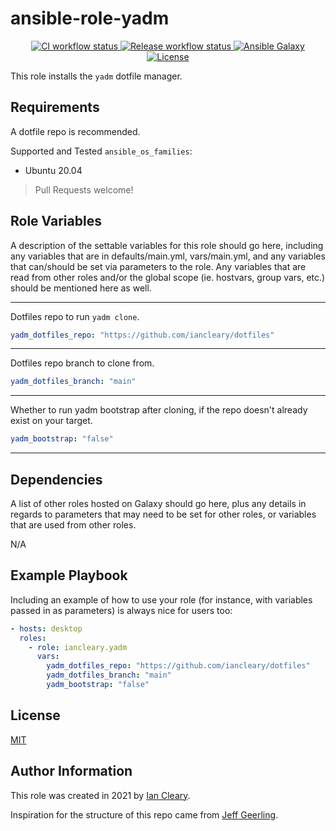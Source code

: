 ansible-role-yadm
=========

<p align="center">

<a href="https://github.com/iancleary/ansible-role-yadm/actions?query=workflow%3Aci" target="_blank">
    <img src="https://github.com/iancleary/ansible-role-yadm/workflows/CI/badge.svg" alt="CI workflow status">
</a>

<a href="https://github.com/iancleary/ansible-role-yadm/actions?query=workflow%3Arelease" target="_blank">
    <img src="https://github.com/iancleary/ansible-role-yadm/workflows/Release/badge.svg" alt="Release workflow status">
</a>
<a href="https://galaxy.ansible.com/iancleary/yadm" target="_blank">
    <img src="https://img.shields.io/badge/ansible--galaxy-iancleary.yadm-blue.svg" alt="Ansible Galaxy">
</a>
<a href="https://raw.githubusercontent.com/iancleary/ansible-role-yadm/main/LICENSE" target="_blank">
    <img src="https://img.shields.io/badge/license-MIT-blue.svg" alt="License">
</a>
</p>

This role installs the `yadm` dotfile manager.

Requirements
------------

A dotfile repo is recommended.

Supported and Tested `ansible_os_families`:

* Ubuntu 20.04

> Pull Requests welcome!

Role Variables
--------------

A description of the settable variables for this role should go here, including any variables that are in defaults/main.yml, vars/main.yml, and any variables that can/should be set via parameters to the role. Any variables that are read from other roles and/or the global scope (ie. hostvars, group vars, etc.) should be mentioned here as well.

------------

Dotfiles repo to run `yadm clone`.


```yaml
yadm_dotfiles_repo: "https://github.com/iancleary/dotfiles"
```

------------

Dotfiles repo branch to clone from.

```yaml
yadm_dotfiles_branch: "main"
```

------------

Whether to run yadm bootstrap after cloning, if the repo doesn't already exist on your target.

```yaml
yadm_bootstrap: "false"
```

------------

Dependencies
------------

A list of other roles hosted on Galaxy should go here, plus any details in regards to parameters that may need to be set for other roles, or variables that are used from other roles.

N/A

Example Playbook
----------------

Including an example of how to use your role (for instance, with variables passed in as parameters) is always nice for users too:

```yaml
- hosts: desktop
  roles:
    - role: iancleary.yadm
      vars:
        yadm_dotfiles_repo: "https://github.com/iancleary/dotfiles"
        yadm_dotfiles_branch: "main"
        yadm_bootstrap: "false"
```

License
-------

[MIT](LICENSE)

Author Information
------------------

This role was created in 2021 by [Ian Cleary](https://iancleary.dev).

Inspiration for the structure of this repo came from [Jeff Geerling](https://github.com/geerlingguy/ansible-role-nginx).
